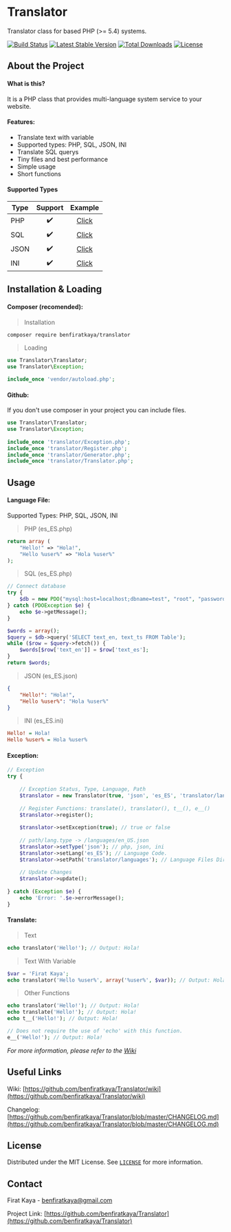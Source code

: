 # Translator

Translator class for based PHP (>= 5.4) systems.

[![Build Status](https://travis-ci.org/benfiratkaya/Translator.png?branch=master)](https://travis-ci.org/benfiratkaya/Translator)
[![Latest Stable Version](https://poser.pugx.org/benfiratkaya/translator/v/stable.svg)](https://packagist.org/packages/benfiratkaya/translator)
[![Total Downloads](https://poser.pugx.org/benfiratkaya/translator/downloads.png)](https://packagist.org/packages/benfiratkaya/translator)
[![License](https://poser.pugx.org/benfiratkaya/translator/license.svg)](https://packagist.org/packages/benfiratkaya/translator)

## About the Project

#### What is this?

It is a PHP class that provides multi-language system service to your website.

#### Features:

- Translate text with variable
- Supported types: PHP, SQL, JSON, INI
- Translate SQL querys
- Tiny files and best performance
- Simple usage
- Short functions

#### Supported Types

| Type | Support | Example |
| ------------- | :-------------: | :-------------: |
| PHP | :heavy_check_mark: | [Click](https://github.com/benfiratkaya/Translator/blob/master/examples/languages/php/es_ES.php) |
| SQL | :heavy_check_mark: | [Click](https://github.com/benfiratkaya/Translator/blob/master/examples/languages/sql/es_ES.php) |
| JSON | :heavy_check_mark: | [Click](https://github.com/benfiratkaya/Translator/blob/master/examples/languages/json/es_ES.json) |
| INI | :heavy_check_mark: | [Click](https://github.com/benfiratkaya/Translator/blob/master/examples/languages/ini/es_ES.ini) |

## Installation & Loading

#### Composer (recomended):

> Installation

```sh
composer require benfiratkaya/translator
```
> Loading

```PHP
use Translator\Translator;
use Translator\Exception;

include_once 'vendor/autoload.php';
```

#### Github:

If you don't use composer in your project you can include files.

```PHP
use Translator\Translator;
use Translator\Exception;
	
include_once 'translator/Exception.php';
include_once 'translator/Register.php';
include_once 'translator/Generator.php';
include_once 'translator/Translator.php';
```

## Usage

#### Language File:

Supported Types: PHP, SQL, JSON, INI

> PHP (es_ES.php)

```PHP
return array (
    "Hello!" => "Hola!",
    "Hello %user%" => "Hola %user%"
);
```

> SQL (es_ES.php)

```PHP
// Connect database
try {
	$db = new PDO("mysql:host=localhost;dbname=test", "root", "password");
} catch (PDOException $e) {
	echo $e->getMessage();
}

$words = array();
$query = $db->query('SELECT text_en, text_ts FROM Table');
while ($row = $query->fetch()) {
	$words[$row['text_en']] = $row['text_es'];
}
return $words;
```

> JSON (es_ES.json)

```JSON
{
    "Hello!": "Hola!",
    "Hello %user%": "Hola %user%"
}
```

> INI (es_ES.ini)

```INI
Hello! = Hola!
Hello %user% = Hola %user%
```

#### Exception:

```PHP
// Exception
try {
		
    // Exception Status, Type, Language, Path
	$translator = new Translator(true, 'json', 'es_ES', 'translator/languages');
		
	// Register Functions: translate(), translator(), t__(), e__()
	$translator->register();
		
	$translator->setException(true); // true or false
		
	// path/lang.type -> /languages/en_US.json
	$translator->setType('json'); // php, json, ini
	$translator->setLang('es_ES'); // Language Code.
	$translator->setPath('translator/languages'); // Language Files Directory
		
	// Update Changes
	$translator->update();
		
} catch (Exception $e) {
	echo 'Error: '.$e->errorMessage();
}
```

#### Translate:

> Text

```PHP
echo translator('Hello!'); // Output: Hola!
```

> Text With Variable

```PHP
$var = 'Firat Kaya';
echo translator('Hello %user%', array('%user%', $var)); // Output: Hola Firat Kaya
```

> Other Functions

```PHP
echo translator('Hello!'); // Output: Hola!
echo translate('Hello!'); // Output: Hola!
echo t__('Hello!'); // Output: Hola!

// Does not require the use of 'echo' with this function.
e__('Hello!'); // Output: Hola!
```

_For more information, please refer to the [Wiki](https://github.com/benfiratkaya/Translator/wiki)_

## Useful Links

Wiki: [https://github.com/benfiratkaya/Translator/wiki](https://github.com/benfiratkaya/Translator/wiki)

Changelog: [https://github.com/benfiratkaya/Translator/blob/master/CHANGELOG.md](https://github.com/benfiratkaya/Translator/blob/master/CHANGELOG.md)

## License

Distributed under the MIT License. See [`LICENSE`](https://github.com/benfiratkaya/Translator/blob/master/LICENSE) for more information.

## Contact

Firat Kaya - benfiratkaya@gmail.com

Project Link: [https://github.com/benfiratkaya/Translator](https://github.com/benfiratkaya/Translator)
